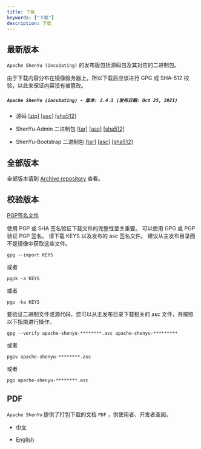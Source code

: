 ```yaml
---
title: 下载
keywords: ["下载"]
description: 下载
---
```


## 最新版本

`Apache ShenYu (incubating)` 的发布版包括源码包及其对应的二进制包。

由于下载内容分布在镜像服务器上，所以下载后应该进行 GPG 或 SHA-512 校验，以此来保证内容没有被篡改。

##### `Apache ShenYu (incubating) - 版本: 2.4.1 (发布日期: Oct 25, 2021)`

- 源码 [[zip]](https://www.apache.org/dyn/closer.lua/incubator/shenyu/2.4.1/apache-shenyu-incubating-2.4.1-src.zip) [[asc]](https://downloads.apache.org/incubator/shenyu/2.4.1/apache-shenyu-incubating-2.4.1-src.zip.asc) [[sha512]](https://downloads.apache.org/incubator/shenyu/2.4.1/apache-shenyu-incubating-2.4.1-src.zip.sha512)

- ShenYu-Admin 二进制包 [[tar]](https://www.apache.org/dyn/closer.lua/incubator/shenyu/2.4.1/apache-shenyu-incubating-2.4.1-admin-bin.tar.gz) [[asc]](https://downloads.apache.org/incubator/shenyu/2.4.1/apache-shenyu-incubating-2.4.1-admin-bin.tar.gz.asc) [[sha512]](https://downloads.apache.org/incubator/shenyu/2.4.1/apache-shenyu-incubating-2.4.1-admin-bin.tar.gz.sha512)

- ShenYu-Bootstrap 二进制包 [[tar]](https://www.apache.org/dyn/closer.lua/incubator/shenyu/2.4.1/apache-shenyu-incubating-2.4.1-bootstrap-bin.tar.gz) [[asc]](https://downloads.apache.org/incubator/shenyu/2.4.1/apache-shenyu-incubating-2.4.1-bootstrap-bin.tar.gz.asc) [[sha512]](https://downloads.apache.org/incubator/shenyu/2.4.1/apache-shenyu-incubating-2.4.1-bootstrap-bin.tar.gz.sha512)

## 全部版本

全部版本请到 [Archive repository](https://archive.apache.org/dist/incubator/shenyu/) 查看。

## 校验版本

[PGP签名文件](https://downloads.apache.org/incubator/shenyu/KEYS)

使用 PGP 或 SHA 签名验证下载文件的完整性至关重要。
可以使用 GPG 或 PGP 验证 PGP 签名。
请下载 KEYS 以及发布的 asc 签名文件。
建议从主发布目录而不是镜像中获取这些文件。

```shell
gpg --import KEYS
```

或者

```shell
pgpk -a KEYS
```

或者

```shell
pgp -ka KEYS
```

要验证二进制文件或源代码，您可以从主发布目录下载相关的 asc 文件，并按照以下指南进行操作。

```shell
gpg --verify apache-shenyu-********.asc apache-shenyu-*********
```

或者

```shell
pgpv apache-shenyu-********.asc
```

或者

```shell
pgp apache-shenyu-********.asc
```

## PDF

`Apache ShenYu` 提供了打包下载的文档 `PDF` ，供使用者、开发者查阅。

* [中文](/pdf/apache_shenyu_docs_zh.pdf)

* [English](/pdf/apache_shenyu_docs_en.pdf)
